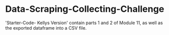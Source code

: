 # Data-Scraping-Collecting-Challenge
'Starter-Code- Kellys Version' contain parts 1 and 2 of Module 11, as well as the exported dataframe into a CSV file.
